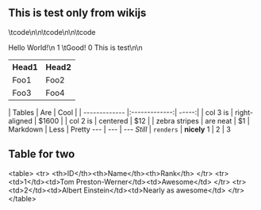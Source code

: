 ## This is test only from wikijs

\tcode\n\n\tcode\n\n\tcode

Hello World!\n
  1 \tGood!
  0 This is test\n\n

<table>
     <tr>
         <th>Head1</th><th>Head2</th>
     </tr>
     <tr>
         <td>Foo1</td><td>Foo2</td>
     </tr>
     <tr>
         <td>Foo3</td><td>Foo4</td>
     </tr>
</table>

 | Tables | Are | Cool | | ------------- |:-------------:| -----:| | col
3 is | right-aligned | $1600 | | col 2 is | centered | $12 | | zebra
stripes | are neat | $1 | Markdown | Less | Pretty --- | --- | ---
*Still* | `renders` | **nicely** 1 | 2 | 3

Table for two
-------------

&lt;table&gt;
  &lt;tr&gt;
    &lt;th&gt;ID&lt;/th&gt;&lt;th&gt;Name&lt;/th&gt;&lt;th&gt;Rank&lt;/th&gt;
  &lt;/tr&gt;
  &lt;tr&gt;
    &lt;td&gt;1&lt;/td&gt;&lt;td&gt;Tom
Preston-Werner&lt;/td&gt;&lt;td&gt;Awesome&lt;/td&gt;
  &lt;/tr&gt;
  &lt;tr&gt;
    &lt;td&gt;2&lt;/td&gt;&lt;td&gt;Albert
Einstein&lt;/td&gt;&lt;td&gt;Nearly as awesome&lt;/td&gt;
  &lt;/tr&gt;
&lt;/table&gt;

